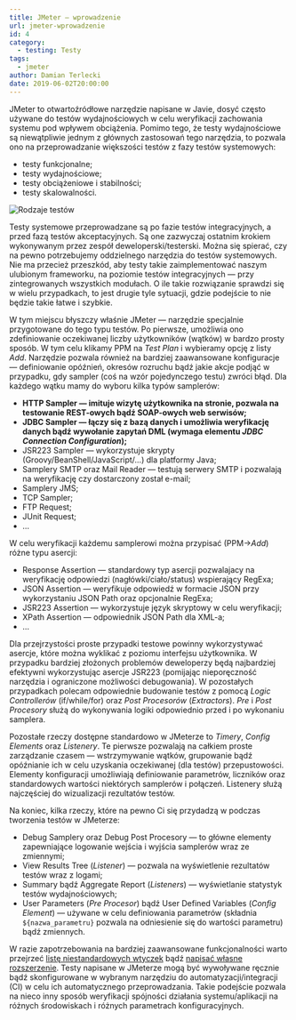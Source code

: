 ```yaml
---
title: JMeter — wprowadzenie
url: jmeter-wprowadzenie
id: 4
category:
  - testing: Testy
tags:
  - jmeter
author: Damian Terlecki
date: 2019-06-02T20:00:00
---
```


JMeter to otwartoźródłowe narzędzie napisane w Javie, dosyć często używane do testów wydajnościowych w celu weryfikacji zachowania systemu pod wpływem obciążenia. Pomimo tego, że testy wydajnościowe są niewątpliwie jednym z głównych zastosowań tego narzędzia, to pozwala ono na przeprowadzanie większości testów z fazy testów systemowych:
- testy funkcjonalne;
- testy wydajnościowe;
- testy obciążeniowe i stabilności;
- testy skalowalności.

<img class="uml-bg" src="/img/hq/testy-systemowe.png" alt="Rodzaje testów" title="Typy testów">

Testy systemowe przeprowadzane są po fazie testów integracyjnych, a przed fazą testów akceptacyjnych. Są one zazwyczaj ostatnim krokiem wykonywanym przez zespół deweloperski/testerski. Można się spierać, czy na pewno potrzebujemy oddzielnego narzędzia do testów systemowych. Nie ma przecież przeszkód, aby testy takie zaimplementować naszym ulubionym frameworku, na poziomie testów integracyjnych — przy zintegrowanych wszystkich modułach. O ile takie rozwiązanie sprawdzi się w wielu przypadkach, to jest drugie tyle sytuacji, gdzie podejście to nie będzie takie łatwe i szybkie.

W tym miejscu błyszczy właśnie JMeter — narzędzie specjalnie przygotowane do tego typu testów. Po pierwsze, umożliwia ono zdefiniowanie oczekiwanej liczby użytkowników (wątków) w bardzo prosty sposób. W tym celu klikamy PPM na *Test Plan* i wybieramy opcję z listy *Add*. Narzędzie pozwala również na bardziej zaawansowane konfiguracje — definiowanie opóźnień, okresów rozruchu bądź jakie akcje podjąć w przypadku, gdy sampler (coś na wzór pojedynczego testu) zwróci błąd. Dla każdego wątku mamy do wyboru kilka typów samplerów:
- **HTTP Sampler — imituje wizytę użytkownika na stronie, pozwala na testowanie REST-owych bądź SOAP-owych web serwisów;**
- **JDBC Sampler — łączy się z bazą danych i umożliwia weryfikację danych bądź wywołanie zapytań DML (wymaga elementu *JDBC Connection Configuration*);**
- JSR223 Sampler — wykorzystuje skrypty (Groovy/BeanShell/JavaScript/…) dla platformy Java;
- Samplery SMTP oraz Mail Reader — testują serwery SMTP i pozwalają na weryfikację czy dostarczony został e-mail;
- Samplery JMS;
- TCP Sampler;
- FTP Request;
- JUnit Request;
- …

W celu weryfikacji każdemu samplerowi można przypisać (PPM->*Add*) różne typu asercji:
- Response Assertion — standardowy typ asercji pozwalajacy na weryfikację odpowiedzi (nagłówki/ciało/status) wspierający RegExa;
- JSON Assertion — weryfikuje odpowiedź w formacie JSON przy wykorzystaniu JSON Path oraz opcjonalnie RegExa;
- JSR223 Assertion — wykorzystuje język skryptowy w celu weryfikacji;
- XPath Assertion — odpowiednik JSON Path dla XML-a;
- …

Dla przejrzystości proste przypadki testowe powinny wykorzystywać asercje, które można wyklikać z poziomu interfejsu użytkownika. W przypadku bardziej złożonych problemów deweloperzy będą najbardziej efektywni wykorzystując asercje JSR223 (pomijając nieporęczność narzędzia i ograniczone możliwości debugowania). W pozostałych przypadkach polecam odpowiednie budowanie testów z pomocą *Logic Controllerów* (if/while/for) oraz *Post Procesorów* (*Extractors*). *Pre* i *Post Procesory* służą do wykonywania logiki odpowiednio przed i po wykonaniu samplera.

Pozostałe rzeczy dostępne standardowo w JMeterze to *Timery*, *Config Elements* oraz *Listenery*. Te pierwsze pozwalają na całkiem proste zarządzanie czasem — wstrzymywanie wątków, grupowanie bądź opóźnianie ich w celu uzyskania oczekiwanej (dla testów) przepustowości. Elementy konfiguracji umożliwiają definiowanie parametrów, liczników oraz standardowych wartości niektórych samplerów i połączeń. Listenery służą najczęściej do wizualizacji rezultatów testów.

Na koniec, kilka rzeczy, które na pewno Ci się przydadzą w podczas tworzenia testów w JMeterze:
- Debug Samplery oraz Debug Post Procesory — to główne elementy zapewniające logowanie wejścia i wyjścia samplerów wraz ze zmiennymi;
- View Results Tree (*Listener*) — pozwala na wyświetlenie rezultatów testów wraz z logami;
- Summary bądź Aggregate Report (*Listeners*) — wyświetlanie statystyk testów wydajnościowych;
- User Parameters (*Pre Procesor*) bądź User Defined Variables (*Config Element*) — używane w celu definiowania parametrów (składnia `${nazwa_parametru}` pozwala na odniesienie się do wartości parametru) bądź zmiennych.

W razie zapotrzebowania na bardziej zaawansowane funkcjonalności warto przejrzeć [listę niestandardowych wtyczek](https://jmeter-plugins.org/) bądź [napisać własne rozszerzenie](https://jmeter.apache.org/usermanual/jmeter_tutorial.html). Testy napisane w JMeterze mogą być wywoływane ręcznie bądź skonfigurowane w wybranym narzędziu do automatyzacji/integracji (CI) w celu ich automatycznego przeprowadzania. Takie podejście pozwala na nieco inny sposób weryfikacji spójności działania systemu/aplikacji na różnych środowiskach i różnych parametrach konfiguracyjnych.